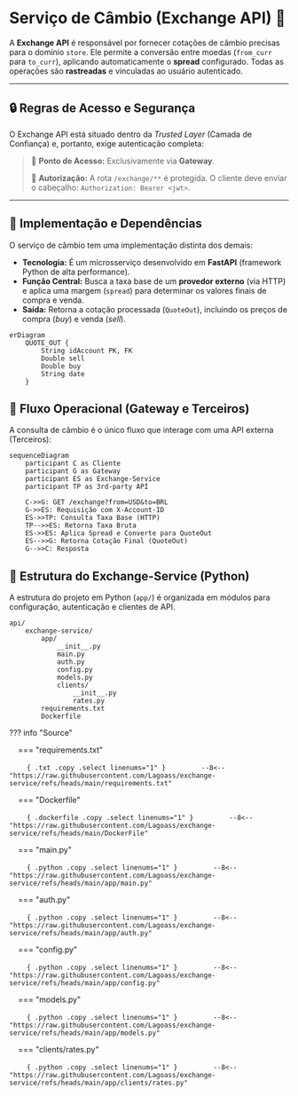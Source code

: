 # Serviço de Câmbio (Exchange API) 💱

A **Exchange API** é responsável por fornecer cotações de câmbio precisas para o domínio `store`. Ele permite a conversão entre moedas (`from_curr` para `to_curr`), aplicando automaticamente o **spread** configurado. Todas as operações são **rastreadas** e vinculadas ao usuário autenticado.

-----

## 🔒 Regras de Acesso e Segurança

O Exchange API está situado dentro da *Trusted Layer* (Camada de Confiança) e, portanto, exige autenticação completa:

> 🚪 **Ponto de Acesso:** Exclusivamente via **Gateway**.
>
> 🔑 **Autorização:** A rota `/exchange/**` é protegida. O cliente deve enviar o cabeçalho: `Authorization: Bearer <jwt>`.

-----

## 🐍 Implementação e Dependências

O serviço de câmbio tem uma implementação distinta dos demais:

  * **Tecnologia:** É um microsserviço desenvolvido em **FastAPI** (framework Python de alta performance).
  * **Função Central:** Busca a taxa base de um **provedor externo** (via HTTP) e aplica uma margem (`spread`) para determinar os valores finais de compra e venda.
  * **Saída:** Retorna a cotação processada (`QuoteOut`), incluindo os preços de compra (*buy*) e venda (*sell*).

<!-- end list -->

```mermaid
erDiagram
    QUOTE_OUT {
        String idAccount PK, FK
        Double sell
        Double buy
        String date
    }
```

## 🔁 Fluxo Operacional (Gateway e Terceiros)

A consulta de câmbio é o único fluxo que interage com uma API externa (Terceiros):

```mermaid
sequenceDiagram
    participant C as Cliente
    participant G as Gateway
    participant ES as Exchange-Service
    participant TP as 3rd-party API

    C->>G: GET /exchange?from=USD&to=BRL
    G->>ES: Requisição com X-Account-ID
    ES->>TP: Consulta Taxa Base (HTTP)
    TP-->>ES: Retorna Taxa Bruta
    ES->>ES: Aplica Spread e Converte para QuoteOut
    ES-->>G: Retorna Cotação Final (QuoteOut)
    G-->>C: Resposta
```

## 📁 Estrutura do Exchange-Service (Python)

A estrutura do projeto em Python (`app/`) é organizada em módulos para configuração, autenticação e clientes de API.

```tree
api/
    exchange-service/
        app/
            __init__.py
            main.py
            auth.py
            config.py
            models.py
            clients/
                __init__.py
                rates.py
        requirements.txt
        Dockerfile
```

??? info "Source"

    === "requirements.txt"

        `{ .txt .copy .select linenums="1" }         --8<-- "https://raw.githubusercontent.com/Lagoass/exchange-service/refs/heads/main/requirements.txt"        `

    === "Dockerfile"

        `{ .dockerfile .copy .select linenums="1" }         --8<-- "https://raw.githubusercontent.com/Lagoass/exchange-service/refs/heads/main/DockerFile"        `

    === "main.py"

        `{ .python .copy .select linenums="1" }         --8<-- "https://raw.githubusercontent.com/Lagoass/exchange-service/refs/heads/main/app/main.py"        `

    === "auth.py"

        `{ .python .copy .select linenums="1" }         --8<-- "https://raw.githubusercontent.com/Lagoass/exchange-service/refs/heads/main/app/auth.py"        `

    === "config.py"

        `{ .python .copy .select linenums="1" }         --8<-- "https://raw.githubusercontent.com/Lagoass/exchange-service/refs/heads/main/app/config.py"        `

    === "models.py"

        `{ .python .copy .select linenums="1" }         --8<-- "https://raw.githubusercontent.com/Lagoass/exchange-service/refs/heads/main/app/models.py"        `

    === "clients/rates.py"

        `{ .python .copy .select linenums="1" }         --8<-- "https://raw.githubusercontent.com/Lagoass/exchange-service/refs/heads/main/app/clients/rates.py"        `